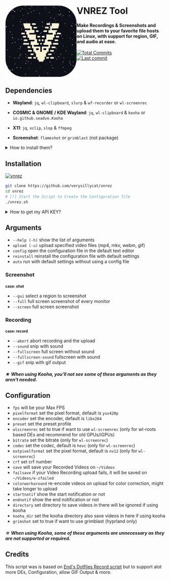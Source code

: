 # VNREZ Tool [<img src="./assets/logo.png" width="225" align="left" alt="VNREZ Logo">](https://github.com/verysillycat/vnrez)

#### Make Recordings & Screenshots and upload them to your favorite file hosts on Linux, with support for region, GIF, and audio at ease.

[![Total Commits](https://img.shields.io/github/commit-activity/t/verysillycat/vnrez?style=flat&logo=github&label=Commits&labelColor=%230f0f0f&color=%23191919)](https://github.com/verysillycat/vnrez/commits/)
<br>
[![Last commit](https://img.shields.io/github/last-commit/verysillycat/vnrez?style=flat&logo=git&logoColor=d16d38&label=Activity&labelColor=%230F0F0F&color=1A1A1A)](https://github.com/verysillycat/vnrez/commits/)
<br><br><br><br>

## Dependencies

- **Wayland**: `jq`, `wl-clipboard`, `slurp` & `wf-recorder` or `wl-screenrec`
- **COSMIC & GNOME / KDE Wayland**: `jq`, `wl-clipboard` & `kooha` or `io.github.seadve.Kooha`
- **X11**: `jq`, `xclip`, `slop` & `ffmpeg`

- **Screenshot**: `flameshot` or `grimblast` (not package)

<details>
<summary>How to install them?</summary>

Go to your prefered terminal and execute this command depending on your Distro.
| Compositor | Distribution | Instructions |
| ------------------- | ----------------------- | ----------------------------------------------------------------------------------------------------- |
| **Wayland** | **Debian/Ubuntu** | `sudo apt install wf-recorder jq wl-clipboard slurp` or `sudo apt install wl-screenrec jq wl-clipboard slurp` |
| **Wayland** | **Fedora** | `sudo dnf install wf-recorder jq wl-clipboard slurp` or `sudo dnf install wl-screenrec jq wl-clipboard slurp` |
| **Wayland** | **Arch** | `sudo pacman -S wf-recorder jq wl-clipboard slurp` or `sudo pacman -S wl-screenrec jq wl-clipboard slurp` |
| **Wayland** | **Gentoo** | `sudo emerge -av gui-apps/wf-recorder app-misc/jq x11-misc/wl-clipboard gui-apps/slurp` or `sudo emerge -av media-video/wl-screenrec app-misc/jq x11-misc/wl-clipboard gui-apps/slurp` |

| Compositor | Distribution      | Instructions                                                                  |
| ---------- | ----------------- | ----------------------------------------------------------------------------- |
| **X11**    | **Debian/Ubuntu** | `sudo apt install ffmpeg jq xclip slop`                                       |
| **X11**    | **Fedora**        | `sudo apt install ffmpeg jq xclip slop`                                       |
| **X11**    | **Arch**          | `sudo pacman -S ffmpeg jq xclip slop`                                         |
| **X11**    | **Gentoo**        | `sudo emerge -av media-video/ffmpeg app-misc/jq x11-misc/xclip x11-misc/slop` |

| Compositor                       | Distribution      | Instructions                                                          |
| -------------------------------- | ----------------- | --------------------------------------------------------------------- |
| **COSMIC & GNOME / KDE Wayland** | **Debian/Ubuntu** | `sudo apt install kooha jq wl-clipboard`                              |
| **COSMIC & GNOME / KDE Wayland** | **Fedora**        | `sudo dnf install jq wl-clipboard` and `sudo flatpak install io.github.seadve.Kooha` |
| **COSMIC & GNOME / KDE Wayland** | **Arch**          | `sudo pacman -S kooha jq wl-clipboard`                                |
| **COSMIC & GNOME / KDE Wayland** | **Gentoo**        | `sudo emerge -av media-video/kooha app-misc/jq x11-misc/wl-clipboard` |

 </details>

## Installation

[![vnrez](https://img.shields.io/badge/AVAILABLE_ON_THE_AUR-333232?style=for-the-badge&logo=arch-linux&logoColor=3d67db&labelColor=%23171717)](https://aur.archlinux.org/packages/vnrez)


```bash
git clone https://github.com/verysillycat/vnrez
cd vnrez
# [!] Start the Script to Create the Configuration file
./vnrez.sh
```

<details>
<summary>How to get my API KEY?</summary>
Log in to Your Preferred File Host, Go to Account Settings, and Copy your API KEY<br>
Now paste that API KEY when doing the initial setup.
</details>

## Arguments

- `--help (-h)` show the list of arguments
- `upload (-u)` upload specified video files (mp4, mkv, webm, gif)
- `config` open the configuration file in the default text editor
- `reinstall` reinstall the configuration file with default settings
- `auto` run with default settings without using a config file

### Screenshot
 <small><strong>case: shot</strong></small>
- `--gui` select a region to screenshot
- `--full` full screen screenshot of every monitor
- `--screen` full screen screenshot

### Recording
 <small><strong>case: record</strong></small>
- `--abort` abort recording and the upload
- `--sound` snip with sound
- `--fullscreen` full screen without sound
- `--fullscreen-sound` fullscreen with sound
- `--gif` snip with gif output

##### ★ When using Kooha, you'll not see some of these arguments as they aren't needed.

## Configuration

- `fps` will be your Max FPS
- `pixelformat` set the pixel format, default is `yuv420p`
- `encoder` set the encoder, default is `libx264`
- `preset` set the preset profile
- `wlscreenrec` set to true if want to use `wl-screenrec` (only for wl-roots based DEs and recommend for old GPUs/iGPUs)
- `bitrate` set the bitrate (only for `wl-screenrec`)
- `codec` set the codec, default is `hevc` (only for `wl-screenrec`)
- `extpixelformat` set the pixel format, default is `nv12` (only for `wl-screenrec`)
- `crf` set crf number
- `save` will save your Recorded Videos on `~/Videos`
- `failsave` if your Video Recording upload fails, it will be saved on `~/Videos/e-zfailed`
- `colorworkaround` re-encode videos on upload for color correction, might take longer to upload
- `startnotif` show the start notification or not
- `endnotif` show the end notification or not
- `directory` set directory to save videos in there will be ignored if using kooha
- `kooha_dir` set the kooha directory also save videos in here if using kooha
- `grimshot` set to true if want to use grimblast (hyprland only)
##### ☆ When using Kooha, some of these arguments are unnecessary as they are not supported or required.

## Credits

This script was is based on [End's Dotfiles Record script](https://github.com/end-4/dots-hyprland/blob/main/.config/ags/scripts/record-script.sh) but to support alot more DEs, Configuration, allow GIF Output & more.
